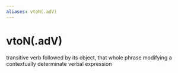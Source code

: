 ```yaml
---
aliases: vtoN(.adV)
---
```

# vtoN(.adV)

transitive verb followed by its object, that whole phrase modifying a contextually determinate verbal expression